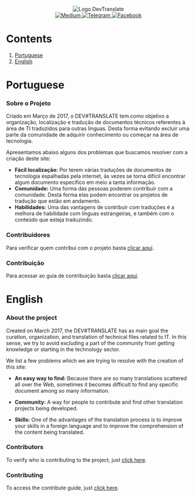 <p align="center">
  <img src="https://raw.githubusercontent.com/devtranslate/devtranslate.github.io/master/images/logo.png" alt="Logo DevTranslate"/>
  </br>
  <a href="https://medium.com/devtranslate">
    <img src="https://img.shields.io/badge/medium-translate-brightgreen.svg?style=for-the-badge" alt="Medium"/>
  </a>
  <a href="(https://telegram.me/devtranslate">
    <img src="https://img.shields.io/badge/telegram-group-lightgrey.svg?style=for-the-badge" alt="Telegram"/>
  </a>
  <a href="(https://www.facebook.com/devtranslate">
    <img src="https://img.shields.io/badge/facebook-oficial_page-blue.svg?style=for-the-badge" alt="Facebook"/>
  </a>
</p>

# Contents
1. [Portuguese](https://github.com/devtranslate/about#portuguese)
2. [English](https://github.com/devtranslate/about#english)

# Portuguese

### Sobre o Projeto
Criado em Março de 2017, o DEV#TRANSLATE tem como objetivo a organização, localização e tradução de documentos técnicos referentes à área de TI traduzidos para outras línguas. Desta forma evitando excluir uma parte da comunidade de adquirir conhecimento ou começar na área de tecnologia.

Apresentamos abaixo alguns dos problemas que buscamos resolver com a criação deste site:

* **Fácil localização:** Por terem várias traduções de documentos de tecnologia espalhadas pela internet, às vezes se torna difícil encontrar algum documento específico em meio a tanta informação.
* **Comunidade:** Uma forma das pessoas poderem contribuir com a comunidade. Desta forma elas podem encontrar os projetos de tradução que estão em andamento.
* **Habilidades:** Uma das vantagens de contribuir com traduções é a melhora de habilidade com línguas estrangeiras, e também com o conteúdo que esteja traduzindo.

### Contribuidores
Para verificar quem contribui com o projeto basta [clicar aqui][link-contributors].

### Contribuição
Para acessar ao guia de contribuição basta [clicar aqui][link-contributing].

# English

### About the project
Created on March 2017, the DEV#TRANSLATE has as main goal the curation, organization, and translation of technical files related to IT. In this sense, we try to avoid excluding a part of the community from getting knowledge or starting in the technology sector.

We list a few problems which we are trying to resolve with the creation of this site:

* **An easy way to find:** Because there are so many translations scattered all over the Web, sometimes it becomes difficult to find any specific document among so many information.

* **Community:** A way for people to contribute and find other translation projects being developed.

* **Skills:** One of the advantages of the translation process is to improve your skills in a foreign language and to improve the comprehension of the content being translated.

### Contributors
To verify who is contributing to the project, just [click here][link-contributors].

### Contributing
To access the contribute guide, just [click here][link-contributing].

[link-contributors]: https://github.com/devtranslate/about/blob/master/CONTRIBUTORS.md
[link-contributing]: https://github.com/devtranslate/about/blob/master/CONTRIBUTING.md
